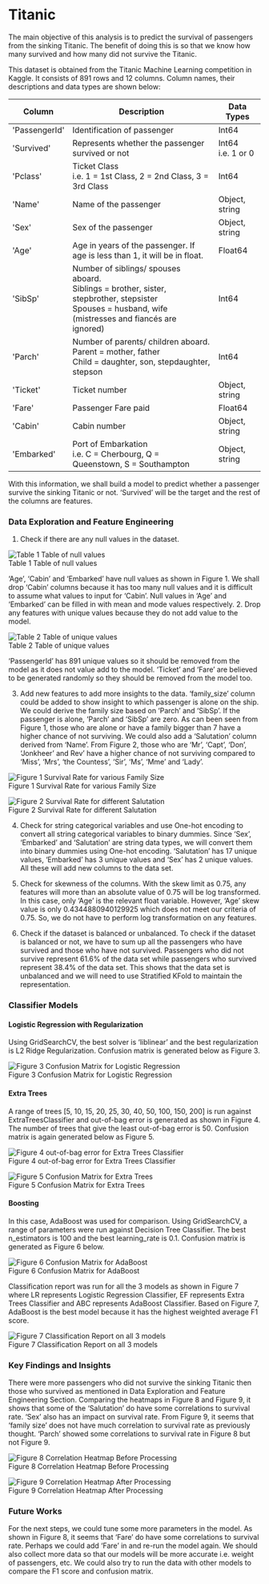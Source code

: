# Titanic
The main objective of this analysis is to predict the survival of passengers from the sinking Titanic. The benefit of doing this is so that we know how many survived and how many did not survive the Titanic.

This dataset is obtained from the Titanic Machine Learning competition in Kaggle.
It consists of 891 rows and 12 columns. Column names, their descriptions and data types are shown below:

| Column | Description | Data Types |
| ------------- | ------------- | ------------- |
| 'PassengerId' | Identification of passenger | Int64 |
|'Survived' | Represents whether the passenger survived or not| Int64 <br> i.e. 1 or 0|
|'Pclass' | Ticket Class <br>i.e. 1 = 1st Class, 2 = 2nd Class, 3 = 3rd Class | Int64|
|'Name' | Name of the passenger | Object, string|
|'Sex'	| Sex of the passenger	| Object, string|
|'Age' | Age in years of the passenger. If age is less than 1, it will be in float.| Float64|
|'SibSp' | Number of siblings/ spouses aboard. <br> Siblings = brother, sister, stepbrother, stepsister <br> Spouses = husband, wife (mistresses and fiancés are ignored)| Int64|
|'Parch' | Number of parents/ children aboard. <br> Parent = mother, father <br> Child = daughter, son, stepdaughter, stepson | Int64|
|'Ticket'|	Ticket number|	Object, string|
|'Fare'	|Passenger Fare paid	|Float64|
|'Cabin'|	Cabin number	|Object, string|
|'Embarked'| Port of Embarkation <br> i.e. C = Cherbourg, Q = Queenstown, S = Southampton|	Object, string|

With this information, we shall build a model to predict whether a passenger survive the sinking Titanic or not. ‘Survived’ will be the target and the rest of the columns are features.

### Data Exploration and Feature Engineering
1.	Check if there are any null values in the dataset.
 
![Table 1 Table of null values](https://github.com/cweien3008/portfolio/blob/main/Titanic/Images/Picture%2012.png)<br>
Table 1 Table of null values

‘Age’, ‘Cabin’ and ‘Embarked’ have null values as shown in Figure 1. We shall drop ‘Cabin’ columns because it has too many null values and it is difficult to assume what values to input for ‘Cabin’. Null values in ‘Age’ and ‘Embarked’ can be filled in with mean and mode values respectively. 
2.	Drop any features with unique values because they do not add value to the model.
 
![Table 2 Table of unique values](https://github.com/cweien3008/portfolio/blob/main/Titanic/Images/Picture%2010.png)<br>
Table 2 Table of unique values

‘PassengerId’ has 891 unique values so it should be removed from the model as it does not value add to the model. ‘Ticket’ and ‘Fare’ are believed to be generated randomly so they should be removed from the model too.

3.	Add new features to add more insights to the data.
‘family_size’ column could be added to show insight to which passenger is alone on the ship. We could derive the family size based on ‘Parch’ and ‘SibSp’. If the passenger is alone, ‘Parch’ and ‘SibSp’ are zero. As can been seen from Figure 1, those who are alone or have a family bigger than 7 have a higher chance of not surviving.
We could also add a ‘Salutation’ column derived from ‘Name’. From Figure 2, those who are ‘Mr’, ‘Capt’, ‘Don’, ‘Jonkheer’ and Rev’ have a higher chance of not surviving compared to ‘Miss’, ‘Mrs’, ‘the Countess’, ‘Sir’, ‘Ms’, ‘Mme’ and ‘Lady’.

 	 
![Figure 1 Survival Rate for various Family Size](https://github.com/cweien3008/portfolio/blob/main/Titanic/Images/Picture%201.png)<br>
Figure 1 Survival Rate for various Family Size


![Figure 2 Survival Rate for different Salutation](https://github.com/cweien3008/portfolio/blob/main/Titanic/Images/Picture%202.png)<br>
Figure 2 Survival Rate for different Salutation

4. Check for string categorical variables and use One-hot encoding to convert all string categorical variables to binary dummies.
Since ‘Sex’, ‘Embarked’ and ‘Salutation’ are string data types, we will convert them into binary dummies using One-hot encoding. ‘Salutation’ has 17 unique values, ‘Embarked’ has 3 unique values and ‘Sex’ has 2 unique values. All these will add new columns to the data set. 


5. Check for skewness of the columns. With the skew limit as 0.75, any features will more than an absolute value of 0.75 will be log transformed. 
In this case, only ‘Age’ is the relevant float variable. However, ‘Age’ skew value is only 0.4344880940129925 which does not meet our criteria of 0.75. So, we do not have to perform log transformation on any features.


6. Check if the dataset is balanced or unbalanced.
To check if the dataset is balanced or not, we have to sum up all the passengers who have survived and those who have not survived. Passengers who did not survive represent 61.6% of the data set while passengers who survived represent 38.4% of the data set. This shows that the data set is unbalanced and we will need to use Stratified KFold to maintain the representation.


### Classifier Models
#### Logistic Regression with Regularization
Using GridSearchCV, the best solver is ‘liblinear’ and the best regularization is L2 Ridge Regularization. Confusion matrix is generated below as Figure 3.

![Figure 3 Confusion Matrix for Logistic Regression](https://github.com/cweien3008/portfolio/blob/main/Titanic/Images/Picture%203.png)<br>
Figure 3 Confusion Matrix for Logistic Regression

#### Extra Trees
A range of trees [5, 10, 15, 20, 25, 30, 40, 50, 100, 150, 200] is run against ExtraTreesClassifier and out-of-bag error is generated as shown in Figure 4. The number of trees that give the least out-of-bag error is 50. Confusion matrix is again generated below as Figure 5.
  
![Figure 4 out-of-bag error for Extra Trees Classifier](https://github.com/cweien3008/portfolio/blob/main/Titanic/Images/Picture%204.png)<br>
Figure 4 out-of-bag error for Extra Trees Classifier

![Figure 5 Confusion Matrix for Extra Trees](https://github.com/cweien3008/portfolio/blob/main/Titanic/Images/Picture%205.png)<br>
Figure 5 Confusion Matrix for Extra Trees

#### Boosting
In this case, AdaBoost was used for comparison. Using GridSearchCV, a range of parameters were run against Decision Tree Classifier. The best n_estimators is 100 and the best learning_rate is 0.1.
Confusion matrix is generated as Figure 6 below.
 
![Figure 6 Confusion Matrix for AdaBoost](https://github.com/cweien3008/portfolio/blob/main/Titanic/Images/Picture%206.png)<br>
Figure 6 Confusion Matrix for AdaBoost

Classification report was run for all the 3 models as shown in Figure 7 where LR represents Logistic Regression Classifier, EF represents Extra Trees Classifier and ABC represents AdaBoost Classifier. Based on Figure 7, AdaBoost is the best model because it has the highest weighted average F1 score.
 

![Figure 7 Classification Report on all 3 models](https://github.com/cweien3008/portfolio/blob/main/Titanic/Images/Picture%207.png)<br>
Figure 7 Classification Report on all 3 models

### Key Findings and Insights
There were more passengers who did not survive the sinking Titanic then those who survived as mentioned in Data Exploration and Feature Engineering Section. 
Comparing the heatmaps in Figure 8 and Figure 9, it shows that some of the ‘Salutation’ do have some correlations to survival rate. ‘Sex’ also has an impact on survival rate. From Figure 9, it seems that ‘family size’ does not have much correlation to survival rate as previously thought. ‘Parch’ showed some correlations to survival rate in Figure 8 but not Figure 9.
  
![Figure 8 Correlation Heatmap Before Processing](https://github.com/cweien3008/portfolio/blob/main/Titanic/Images/Picture%208.png)<br>
Figure 8 Correlation Heatmap Before Processing

![Figure 9 Correlation Heatmap After Processing](https://github.com/cweien3008/portfolio/blob/main/Titanic/Images/Picture%209.png)<br>
Figure 9 Correlation Heatmap After Processing

### Future Works
For the next steps, we could tune some more parameters in the model. As shown in Figure 8, it seems that ‘Fare’ do have some correlations to survival rate. Perhaps we could add ‘Fare’ in and re-run the model again. 
We should also collect more data so that our models will be more accurate i.e. weight of passengers, etc. We could also try to run the data with other models to compare the F1 score and confusion matrix.




